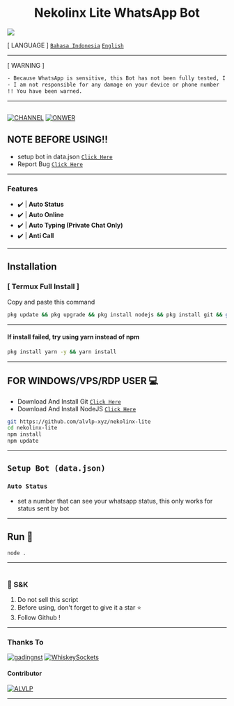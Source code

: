 <p align="center">
</p>
<h1 align="center">Nekolinx Lite  WhatsApp Bot</h1>
<a><img src="https://img.shields.io/badge/Maintaned%3F-Actively%20Developed-blue?style=flat-square"></a>
</p>

[ LANGUAGE ]
[`Bahasa Indonesia`](https://github.com/alvlp-xyz/nekolinx-lite/blob/main/id.md)
[`English`](https://github.com/alvlp-xyz/nekolinx-lite/blob/main/README.md)

---------

[ WARNING ]
```bash
- Because WhatsApp is sensitive, this Bot has not been fully tested, I am not responsible if your number is blocked by WhatsApp
- I am not responsible for any damage on your device or phone number
!! You have been warned. 
```

---------

##
[![CHANNEL](https://img.shields.io/badge/Channel-25D366?style=for-the-badge&logo=whatsapp&logoColor=white)](https://whatsapp.com/channel/0029VaAkV1VF1YlYSRXSge3t)
[![ONWER](https://img.shields.io/badge/Owner%20BOT-25D366?style=for-the-badge&logo=whatsapp&logoColor=white)](https://wa.me/6285161710084)
 



## NOTE BEFORE USING!!
- setup bot in data.json [`Click Here`](https://github.com/alvlp-xyz/nekolinx-lite/blob/main/data.json)
- Report Bug [`Click Here`](https://wa.me/6285161710084?text=Bug%20(Nekolinx-Lite):%20)

---------

### Features
- ✔️ | **Auto Status** 
- ✔️ | **Auto Online** 
- ✔️ | **Auto Typing (Private Chat Only)** 
- ✔️ | **Anti Call** 
---------

## Installation

### [ Termux Full Install ]
Copy and paste this command

```bash
pkg update && pkg upgrade && pkg install nodejs && pkg install git && git clone https://github.com/alvlp-xyz/nekolinx-lite && cd nekolinx-lite && npm i
```

---------

#### If install failed, try using yarn instead of npm
```bash
pkg install yarn -y && yarn install
```
---------

## FOR WINDOWS/VPS/RDP USER 💻

* Download And Install Git [`Click Here`](https://git-scm.com/downloads)
* Download And Install NodeJS [`Click Here`](https://nodejs.org/en/download)

```bash
git https://github.com/alvlp-xyz/nekolinx-lite
cd nekolinx-lite
npm install
npm update
```

---------

## ```Setup Bot (data.json)```

### `Auto Status`
* set a number that can see your whatsapp status, this only works for status sent by bot

---------

## Run 🏃

```bash
node .
```

---------

#
### 📮 S&K
1. Do not sell this script
2. Before using, don't forget to give it a star ⭐
3. Follow Github !

---------

### Thanks To
[![gadingnst](https://github.com/gadingnst.png?size=100)](https://github.com/gadingnst)
[![WhiskeySockets](https://github.com/WhiskeySockets.png?size=100)](https://github.com/WhiskeySockets/Baileys)
#### Contributor
[![ALVLP](https://github.com/alvlp-xyz.png?size=100)](https://github.com/alvlp-xyz)

---------